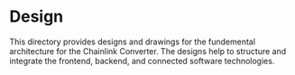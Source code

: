 # Design

This directory provides designs and drawings for the fundemental architecture for the Chainlink Converter. 
The designs help to structure and integrate the frontend, backend, and connected software technologies.
